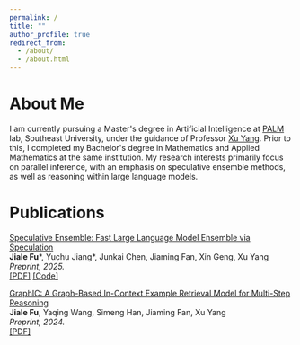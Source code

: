 ```yaml
---
permalink: /
title: ""
author_profile: true
redirect_from: 
  - /about/
  - /about.html
---
```


<style>

</style>

# About Me
I am currently pursuing a Master's degree in Artificial Intelligence at [PALM](https://palm.seu.edu.cn/home.html) lab, Southeast University, under the guidance of Professor [Xu Yang](https://yangxuntu.github.io/). Prior to this, I completed my Bachelor's degree in Mathematics and Applied Mathematics at the same institution. My research interests primarily focus on parallel inference, with an emphasis on speculative ensemble methods, as well as reasoning within large language models.

# Publications
[Speculative Ensemble: Fast Large Language Model Ensemble via Speculation](https://arxiv.org/abs/2502.01662)<br>
**Jiale Fu**\*, Yuchu Jiang\*, Junkai Chen, Jiaming Fan, Xin Geng, Xu Yang<br>
*Preprint, 2025.*<br>
[[PDF]](https://arxiv.org/pdf/2502.01662) [[Code]](https://github.com/Kamichanw/Speculative-Ensemble/)

[GraphIC: A Graph-Based In-Context Example Retrieval Model for Multi-Step Reasoning](https://arxiv.org/abs/2410.02203)<br>
**Jiale Fu**, Yaqing Wang, Simeng Han, Jiaming Fan, Xu Yang<br>
*Preprint, 2024.*<br>
[[PDF]](https://arxiv.org/pdf/2410.02203)